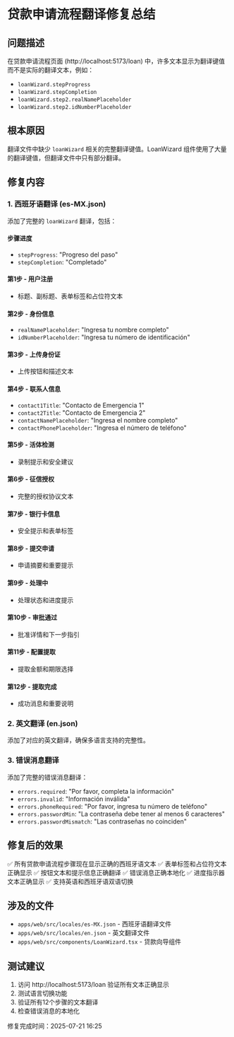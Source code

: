 # 贷款申请流程翻译修复总结

## 问题描述
在贷款申请流程页面 (http://localhost:5173/loan) 中，许多文本显示为翻译键值而不是实际的翻译文本，例如：
- `loanWizard.stepProgress` 
- `loanWizard.stepCompletion`
- `loanWizard.step2.realNamePlaceholder`
- `loanWizard.step2.idNumberPlaceholder`

## 根本原因
翻译文件中缺少 `loanWizard` 相关的完整翻译键值。LoanWizard 组件使用了大量的翻译键值，但翻译文件中只有部分翻译。

## 修复内容

### 1. 西班牙语翻译 (es-MX.json)
添加了完整的 `loanWizard` 翻译，包括：

#### 步骤进度
- `stepProgress`: "Progreso del paso"
- `stepCompletion`: "Completado"

#### 第1步 - 用户注册
- 标题、副标题、表单标签和占位符文本

#### 第2步 - 身份信息
- `realNamePlaceholder`: "Ingresa tu nombre completo"
- `idNumberPlaceholder`: "Ingresa tu número de identificación"

#### 第3步 - 上传身份证
- 上传按钮和描述文本

#### 第4步 - 联系人信息
- `contact1Title`: "Contacto de Emergencia 1"
- `contact2Title`: "Contacto de Emergencia 2"
- `contactNamePlaceholder`: "Ingresa el nombre completo"
- `contactPhonePlaceholder`: "Ingresa el número de teléfono"

#### 第5步 - 活体检测
- 录制提示和安全建议

#### 第6步 - 征信授权
- 完整的授权协议文本

#### 第7步 - 银行卡信息
- 安全提示和表单标签

#### 第8步 - 提交申请
- 申请摘要和重要提示

#### 第9步 - 处理中
- 处理状态和进度提示

#### 第10步 - 审批通过
- 批准详情和下一步指引

#### 第11步 - 配置提取
- 提取金额和期限选择

#### 第12步 - 提取完成
- 成功消息和重要说明

### 2. 英文翻译 (en.json)
添加了对应的英文翻译，确保多语言支持的完整性。

### 3. 错误消息翻译
添加了完整的错误消息翻译：
- `errors.required`: "Por favor, completa la información"
- `errors.invalid`: "Información inválida"
- `errors.phoneRequired`: "Por favor, ingresa tu número de teléfono"
- `errors.passwordMin`: "La contraseña debe tener al menos 6 caracteres"
- `errors.passwordMismatch`: "Las contraseñas no coinciden"

## 修复后的效果

✅ 所有贷款申请流程步骤现在显示正确的西班牙语文本
✅ 表单标签和占位符文本正确显示
✅ 按钮文本和提示信息正确翻译
✅ 错误消息正确本地化
✅ 进度指示器文本正确显示
✅ 支持英语和西班牙语双语切换

## 涉及的文件
- `apps/web/src/locales/es-MX.json` - 西班牙语翻译文件
- `apps/web/src/locales/en.json` - 英文翻译文件
- `apps/web/src/components/LoanWizard.tsx` - 贷款向导组件

## 测试建议
1. 访问 http://localhost:5173/loan 验证所有文本正确显示
2. 测试语言切换功能
3. 验证所有12个步骤的文本翻译
4. 检查错误消息的本地化

修复完成时间：2025-07-21 16:25